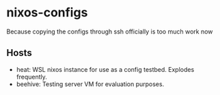 # nixos-configs
Because copying the configs through ssh officially is too much work now

## Hosts
- heat: WSL nixos instance for use as a config testbed. Explodes frequently.
- beehive: Testing server VM for evaluation purposes.
